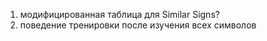 1. модифицированная таблица для Similar Signs?
2. поведение тренировки после изучения всех символов
